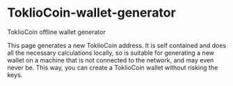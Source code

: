 # ToklioCoin-wallet-generator
ToklioCoin offline wallet generator

This page generates a new ToklioCoin address. It is self contained and does all the necessary calculations locally, so is suitable for generating a new wallet on a machine that is not connected to the network, and may even never be. This way, you can create a ToklioCoin wallet without risking the keys. 
